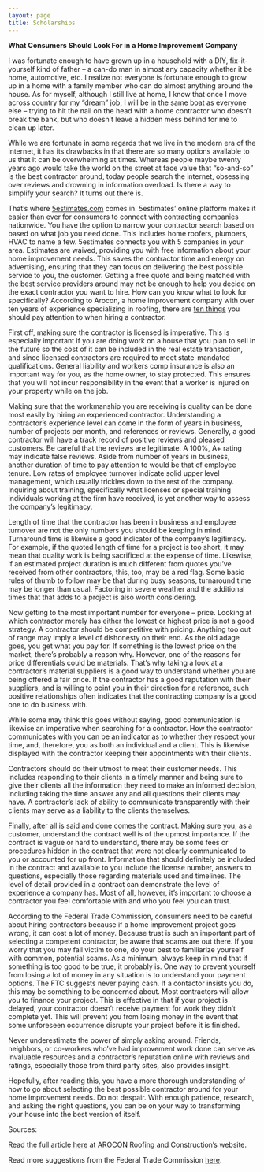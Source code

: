 ```yaml
---
layout: page
title: Scholarships
---
```


<strong> What Consumers Should Look For in a Home Improvement Company </strong> 

I was fortunate enough to have grown up in a household with a DIY, fix-it-yourself kind of father – a can-do man in almost any capacity whether it be home, automotive, etc. I realize not everyone is fortunate enough to grow up in a home with a family member who can do almost anything around the house. As for myself, although I still live at home, I know that once I move across country for my “dream” job, I will be in the same boat as everyone else – trying to hit the nail on the head with a home contractor who doesn’t break the bank, but who doesn’t leave a hidden mess behind for me to clean up later.

While we are fortunate in some regards that we live in the modern era of the internet, it has its drawbacks in that there are so many options available to us that it can be overwhelming at times. Whereas people maybe twenty years ago would take the world on the street at face value that “so-and-so” is the best contractor around, today people search the internet, obsessing over reviews and drowning in information overload. Is there a way to simplify your search?
It turns out there is.

That’s where [5estimates.com](https://5estimates.com/) comes in. 5estimates’ online platform makes it easier than ever for consumers to connect with contracting companies nationwide. You have the option to narrow your contractor search based on based on what job you need done. This includes home roofers, plumbers, HVAC to name a few. 5estimates connects you with 5 companies in your area. Estimates are waived, providing you with free information about your home improvement needs. This saves the contractor time and energy on advertising, ensuring that they can focus on delivering the best possible service to you, the customer. 
Getting a free quote and being matched with the best service providers around may not be enough to help you decide on the exact contractor you want to hire. How can you know what to look for specifically? According to Arocon, a home improvement company with over ten years of experience specializing in roofing, there are [ten things](https://www.aroconllc.com/blog/10-things-to-look-for-in-a-contractor) you should pay attention to when hiring a contractor.

First off, making sure the contractor is licensed is imperative. This is especially important if you are doing work on a house that you plan to sell in the future so the cost of it can be included in the real estate transaction, and since licensed contractors are required to meet state-mandated qualifications. General liability and workers comp insurance is also an important way for you, as the home owner, to stay protected. This ensures that you will not incur responsibility in the event that a worker is injured on your property while on the job. 

Making sure that the workmanship you are receiving is quality can be done most easily by hiring an experienced contractor. Understanding a contractor’s experience level can come in the form of years in business, number of projects per month, and references or reviews. Generally, a good contractor will have a track record of positive reviews and pleased customers. Be careful that the reviews are legitimate. A 100%, A+ rating may indicate false reviews. Aside from number of years in business, another duration of time to pay attention to would be that of employee tenure. Low rates of employee turnover indicate solid upper level management, which usually trickles down to the rest of the company. Inquiring about training, specifically what licenses or special training individuals working at the firm have received, is yet another way to assess the company’s legitimacy. 

Length of time that the contractor has been in business and employee turnover are not the only numbers you should be keeping in mind. Turnaround time is likewise a good indicator of the company’s legitimacy. For example, if the quoted length of time for a project is too short, it may mean that quality work is being sacrificed at the expense of time. Likewise, if an estimated project duration is much different from quotes you’ve received from other contractors, this, too, may be a red flag. Some basic rules of thumb to follow may be that during busy seasons, turnaround time may be longer than usual. Factoring in severe weather and the additional times that that adds to a project is also worth considering. 
	
Now getting to the most important number for everyone – price. Looking at which contractor merely has either the lowest or highest price is not a good strategy. A contractor should be competitive with pricing. Anything too out of range may imply a level of dishonesty on their end. As the old adage goes, you get what you pay for. If something is the lowest price on the market, there’s probably a reason why. However, one of the reasons for price differentials could be materials. That’s why taking a look at a contractor’s material suppliers is a good way to understand whether you are being offered a fair price. If the contractor has a good reputation with their suppliers, and is willing to point you in their direction for a reference, such positive relationships often indicates that the contracting company is a good one to do business with. 

While some may think this goes without saying, good communication is likewise an imperative when searching for a contractor. How the contractor communicates with you can be an indicator as to whether they respect your time, and, therefore, you as both an individual and a client. This is likewise displayed with the contractor keeping their appointments with their clients. 

Contractors should do their utmost to meet their customer needs. This includes responding to their clients in a timely manner and being sure to give their clients all the information they need to make an informed decision, including taking the time answer any and all questions their clients may have. A contractor’s lack of ability to communicate transparently with their clients may serve as a liability to the clients themselves. 

Finally, after all is said and done comes the contract. Making sure you, as a customer, understand the contract well is of the upmost importance. If the contract is vague or hard to understand, there may be some fees or procedures hidden in the contract that were not clearly communicated to you or accounted for up front. Information that should definitely be included in the contract and available to you include the license number, answers to questions, especially those regarding materials used and timelines. The level of detail provided in a contract can demonstrate the level of experience a company has. Most of all, however, it’s important to choose a contractor you feel comfortable with and who you feel you can trust. 

According to the Federal Trade Commission, consumers need to be careful about hiring contractors because if a home improvement project goes wrong, it can cost a lot of money. Because trust is such an important part of selecting a competent contractor, be aware that scams are out there. If you worry that you may fall victim to one, do your best to familiarize yourself with common, potential scams. As a minimum, always keep in mind that if something is too good to be true, it probably is. One way to prevent yourself from losing a lot of money in any situation is to understand your payment options. The FTC suggests never paying cash. If a contactor insists you do, this may be something to be concerned about. Most contractors will allow you to finance your project. This is effective in that if your project is delayed, your contractor doesn’t receive payment for work they didn’t complete yet. This will prevent you from losing money in the event that some unforeseen occurrence disrupts your project before it is finished. 

Never underestimate the power of simply asking around. Friends, neighbors, or co-workers who’ve had improvement work done can serve as invaluable resources and a contractor’s reputation online with reviews and ratings, especially those from third party sites, also provides insight. 

Hopefully, after reading this, you have a more thorough understanding of how to go about selecting the best possible contractor around for your home improvement needs. Do not despair. With enough patience, research, and asking the right questions, you can be on your way to transforming your house into the best version of itself. 


Sources:

Read the full article [here](https://www.aroconllc.com/blog/10-things-to-look-for-in-a-contractor) at AROCON Roofing and Construction’s website. 

Read more suggestions from the Federal Trade Commission [here](https://www.consumer.ftc.gov/articles/0242-hiring-contractor?utm_medium=m_email&utm_source=customer&utm_campaign=20170728_CM_ALL_PAR_PureWowE3_V1&user).




<!-- Please subscribe to my blog post to be notified of my latest posts! -->


<!--
Begin MailChimp Signup Form
<link href="//cdn-images.mailchimp.com/embedcode/classic-10_7.css" rel="stylesheet" type="text/css">
<style type="text/css">
	#mc_embed_signup{background:#fff; clear:left; font:14px Helvetica,Arial,sans-serif; }
	/* Add your own MailChimp form style overrides in your site stylesheet or in this style block.
	   We recommend moving this block and the preceding CSS link to the HEAD of your HTML file. */
</style>
<div id="mc_embed_signup">
<form action="https://github.us18.list-manage.com/subscribe/post?u=d34a2d400befb0287d66d92f5&amp;id=d9aed77d9b" method="post" id="mc-embedded-subscribe-form" name="mc-embedded-subscribe-form" class="validate" target="_blank" novalidate>
    <div id="mc_embed_signup_scroll">
<div class="indicates-required"><span class="asterisk">*</span> indicates required</div>
<div class="mc-field-group">
	<label for="mce-EMAIL">Email Address  <span class="asterisk">*</span>
</label>
	<input type="email" value="" name="EMAIL" class="required email" id="mce-EMAIL">
</div>
	<div id="mce-responses" class="clear">
		<div class="response" id="mce-error-response" style="display:none"></div>
		<div class="response" id="mce-success-response" style="display:none"></div>
	</div>    <!-- real people should not fill this in and expect good things - do not remove this or risk form bot signups-->
   
   <!-- <div style="position: absolute; left: -5000px;" aria-hidden="true"><input type="text" name="b_d34a2d400befb0287d66d92f5_d9aed77d9b" tabindex="-1" value=""></div>
    <div class="clear"><input type="submit" value="Subscribe" name="subscribe" id="mc-embedded-subscribe" class="button"></div>
    </div>
 </form>
</div> -->

<!-- <script type='text/javascript' src='//s3.amazonaws.com/downloads.mailchimp.com/js/mc-validate.js'></script><script type='text/javascript'>(function($) {window.fnames = new Array(); window.ftypes = new + Array();fnames[0]='EMAIL';ftypes[0]='email';}(jQuery));var $mcj = jQuery.noConflict(true);</script>
End mc_embed_signup -->
